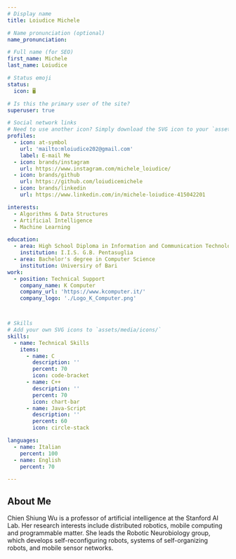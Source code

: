 ```yaml
---
# Display name
title: Loiudice Michele

# Name pronunciation (optional)
name_pronunciation:

# Full name (for SEO)
first_name: Michele
last_name: Loiudice

# Status emoji
status:
  icon: 🖥️

# Is this the primary user of the site?
superuser: true

# Social network links
# Need to use another icon? Simply download the SVG icon to your `assets/media/icons/` folder.
profiles:
  - icon: at-symbol
    url: 'mailto:mloiudice202@gmail.com'
    label: E-mail Me
  - icon: brands/instagram
    url: https://www.instagram.com/michele_loiudice/
  - icon: brands/github
    url: https://github.com/loiudicemichele
  - icon: brands/linkedin
    url: https://www.linkedin.com/in/michele-loiudice-415042201

interests:
  - Algorithms & Data Structures
  - Artificial Intelligence
  - Machine Learning

education:
  - area: High School Diploma in Information and Communication Technology
    institution: I.I.S. G.B. Pentasuglia
  - area: Bachelor's degree in Computer Science
    institution: Universiry of Bari
work:
  - position: Technical Support
    company_name: K Computer
    company_url: 'https://www.kcomputer.it/'
    company_logo: './Logo_K_Computer.png'



# Skills
# Add your own SVG icons to `assets/media/icons/`
skills:
  - name: Technical Skills
    items:
      - name: C
        description: ''
        percent: 70
        icon: code-bracket
      - name: C++
        description: ''
        percent: 70
        icon: chart-bar
      - name: Java-Script
        description: ''
        percent: 60
        icon: circle-stack

languages:
  - name: Italian
    percent: 100
  - name: English
    percent: 70

---
```


## About Me

Chien Shiung Wu is a professor of artificial intelligence at the Stanford AI Lab. Her research interests include distributed robotics, mobile computing and programmable matter. She leads the Robotic Neurobiology group, which develops self-reconfiguring robots, systems of self-organizing robots, and mobile sensor networks.
